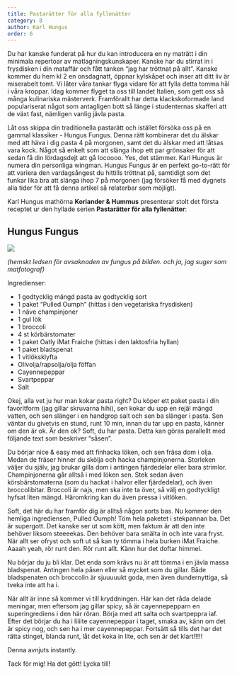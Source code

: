 ```yaml
---
title: Pastarätter för alla fyllenätter
category: 8
author: Karl Hungus
order: 6
---
```


Du har kanske funderat på hur du kan introducera en ny maträtt i din minimala repertoar av matlagningskunskaper. Kanske har du stirrat in i frysdisken i din mataffär och fått tanken “jag har tröttnat på allt”. Kanske kommer du hem kl 2 en onsdagnatt, öppnar kylskåpet och inser att ditt liv är miserabelt tomt. Vi låter våra tankar flyga vidare för att fylla detta tomma hål i våra kroppar. Idag kommer flyget ta oss till landet Italien, som gett oss så många kulinariska mästerverk. Framförallt har detta klackskoformade land populariserat något som antagligen bott så länge i studenternas skafferi att de växt fast, nämligen vanlig jävla pasta.

Låt oss skippa din traditionella pastarätt och istället försöka oss på en gammal klassiker - Hungus Fungus. Denna rätt kombinerar det du älskar med att häva i dig pasta 4 på morgonen, samt det du älskar med att låtsas vara kock. Något så enkelt som att slänga ihop ett par grönsaker för att sedan få din lördagsdejt att gå locoooo. Yes, det stämmer. Karl Hungus är numera din personliga wingman. Hungus Fungus är en perfekt go-to-rätt för att variera den vardagsångest du hittills tröttnat på, samtidigt som det funkar lika bra att slänga ihop 7 på morgonen (jag försöker få med dygnets alla tider för att få denna artikel så relaterbar som möjligt).

Karl Hungus mathörna **Koriander & Hummus** presenterar stolt det första receptet ur den hyllade serien **Pastarätter för alla fyllenätter**:

## Hungus Fungus

![](https://i.imgur.com/3m32S3C.jpg)

<p class="center subtitle">
  <i>(hemskt ledsen för avsaknaden av fungus på bilden. och ja, jag suger som matfotograf)</i>
</p>

Ingredienser:

* 1 godtycklig mängd pasta av godtycklig sort
* 1 paket “Pulled Oumph” (hittas i den vegetariska frysdisken)
* 1 näve champinjoner
* 1 gul lök
* 1 broccoli
* 4 st körbärstomater
* 1 paket Oatly iMat Fraiche (hittas i den laktosfria hyllan)
* 1 paket bladspenat
* 1 vitlöksklyfta
* Olivolja/rapsolja/olja föffan
* Cayennepeppar
* Svartpeppar
* Salt

Okej, alla vet ju hur man kokar pasta right? Du köper ett paket pasta i din favoritform (jag gillar skruvarna hihi), sen kokar du upp en rejäl mängd vatten, och sen slänger i en handgrop salt och sen ba slänger i pasta. Sen väntar du givetvis en stund, runt 10 min, innan du tar upp en pasta, känner om den är ok. Är den ok? Soft, du har pasta. Detta kan göras parallellt med följande text som beskriver “såsen”.

Du börjar nice & easy med att finhacka löken, och sen fräsa dom i olja. Medan de fräser hinner du skölja och hacka champinjonerna. Storleken väljer du själv, jag brukar gilla dom i antingen fjärdedelar eller bara strimlor. Champinjonerna går alltså i med löken sen. Stek sedan även körsbärstomaterna (som du hackat i halvor eller fjärdedelar), och även broccolibitar. Broccoli är najs, men ska inte ta över, så välj en godtyckligt hyfsat liten mängd. Häromkring kan du även pressa i vitlöken.

Soft, det här du har framför dig är alltså någon sorts bas. Nu kommer den hemliga ingrediensen, Pulled Oumph! Töm hela paketet i stekpannan ba. Det är supergott. Det kanske ser ut som kött, men faktum är att den inte behöver liksom steeeekas. Den behöver bara smälta in och inte vara fryst. När allt ser ofryst och soft ut så kan ty tömma i hela burken iMat Fraiche. Aaaah yeah, rör runt den. Rör runt allt. Känn hur det doftar himmel.

Nu börjar du ju bli klar. Det enda som krävs nu är att tömma i en jävla massa bladspenat. Antingen hela påsen eller så mycket som du gillar. Både bladspenaten och broccolin är sjuuuuukt goda, men även dundernyttiga, så tveka inte att ha i.

När allt är inne så kommer vi till kryddningen. Här kan det råda delade meningar, men eftersom jag gillar spicy, så är cayennepepparn en superingrediens i den här röran. Börja med att salta och svartpeppra iaf. Efter det börjar du ha i liiiite cayennepeppar i taget, smaka av, känn om det är spicy nog, och sen ha i mer cayennepeppar. Fortsätt så tills det har det rätta stinget, blanda runt, låt det koka in lite, och sen är det klart!!!!!

Denna avnjuts instantly.

Tack för mig! Ha det gött! Lycka till!
